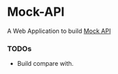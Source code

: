 # Mock-API

A Web Application to build [Mock API](http://theapache64.xyz:8080/mock_api)

### TODOs
- Build compare with.
